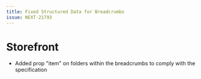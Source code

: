 ```yaml
---
title: Fixed Structured Data for Breadcrumbs
issue: NEXT-21793
---
```

# Storefront
* Added prop "item" on folders within the breadcrumbs to comply with the specification
